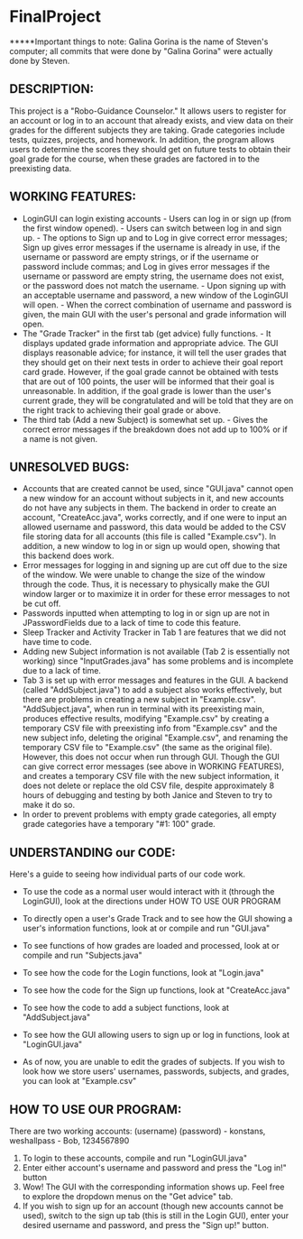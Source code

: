 # FinalProject

*****Important things to note:
     Galina Gorina is the name of Steven's computer; all commits that were done by "Galina Gorina" were actually done by Steven.
     
DESCRIPTION:
----------------------------------------------------------------------
<p>This project is a "Robo-Guidance Counselor." It allows users to register for an account or log in to an account that already exists, and view data on their grades for the different subjects they are taking. Grade categories include tests, quizzes, projects, and homework. In addition, the program allows users to determine the scores they should get on future tests to obtain their goal grade for the course, when these grades are factored in to the preexisting data. </p>


WORKING FEATURES:
----------------------------------------------------------------------
- LoginGUI can login existing accounts
	   - Users can log in or sign up (from the first window opened).
	   - Users can switch between log in and sign up.
	   - The options to Sign up and to Log in give correct error messages; Sign up gives error messages if the username is already in use, if the username or password are empty strings, or if the username or password include commas; and Log in gives error messages if the username or password are empty string, the username does not exist, or the password does not match the username.
	   - Upon signing up with an acceptable username and password, a new window of the LoginGUI will open.
	   - When the correct combination of username and password is given, the main GUI with the user's personal and grade information will open.
- The "Grade Tracker" in the first tab (get advice) fully functions.
       	   - It displays updated grade information and appropriate advice. The GUI displays reasonable advice; for instance, it will tell the user grades that they should get on their next tests in order to achieve their goal report card grade. However, if the goal grade cannot be obtained with tests that are out of 100 points, the user will be informed that their goal is unreasonable. In addition, if the goal grade is lower than the user's current grade, they will be congratulated and will be told that they are on the right track to achieving their goal grade or above.
- The third tab (Add a new Subject) is somewhat set up.
      	   - Gives the correct error messages if the breakdown does not add up to 100% or if a name is not given.


UNRESOLVED BUGS:
----------------------------------------------------------------------
- Accounts that are created cannot be used, since "GUI.java" cannot open a new window for an account without subjects in it, and new accounts do not have any subjects in them. The backend in order to create an account, "CreateAcc.java", works correctly, and if one were to input an allowed username and password, this data would be added to the CSV file storing data for all accounts (this file is called "Example.csv"). In addition, a new window to log in or sign up would open, showing that this backend does work.
- Error messages for logging in and signing up are cut off due to the size of the window. We were unable to change the size of the window through the code. Thus, it is necessary to physically make the GUI window larger or to maximize it in order for these error messages to not be cut off.
- Passwords inputted when attempting to log in or sign up are not in JPasswordFields due to a lack of time to code this feature.
- Sleep Tracker and Activity Tracker in Tab 1 are features that we did not have time to code.
- Adding new Subject information is not available (Tab 2 is essentially not working) since "InputGrades.java" has some problems and is incomplete due to a lack of time.
- Tab 3 is set up with error messages and features in the GUI. A backend (called "AddSubject.java") to add a subject also works effectively, but there are problems in creating a new subject in "Example.csv". "AddSubject.java", when run in terminal with its preexisting main, produces effective results, modifying "Example.csv" by creating a temporary CSV file with preexisting info from "Example.csv" and the new subject info, deleting the original "Example.csv", and renaming the temporary CSV file to "Example.csv" (the same as the original file). However, this does not occur when run through GUI. Though the GUI can give correct error messages (see above in WORKING FEATURES), and creates a temporary CSV file with the new subject information, it does not delete or replace the old CSV file, despite approximately 8 hours of debugging and testing by both Janice and Steven to try to make it do so.
- In order to prevent problems with empty grade categories, all empty grade categories have a temporary "#1: 100" grade.




UNDERSTANDING our CODE:
--------------------------------------------------------------------
Here's a guide to seeing how individual parts of our code work.

- To use the code as a normal user would interact with it (through the LoginGUI), look at the directions under HOW TO USE OUR PROGRAM

- To directly open a user's Grade Track and to see how the GUI showing a user's information functions, look at or compile and run "GUI.java"

- To see functions of how grades are loaded and processed, look at or compile and run "Subjects.java"

- To see how the code for the Login functions, look at "Login.java"

- To see how the code for the Sign up functions, look at "CreateAcc.java"

- To see how the code to add a subject functions, look at "AddSubject.java"

- To see how the GUI allowing users to sign up or log in functions, look at "LoginGUI.java"

- As of now, you are unable to edit the grades of subjects. If you wish to look how we store users' usernames, passwords, subjects, and grades, you can look at "Example.csv"



HOW TO USE OUR PROGRAM:
--------------------------------------------------------------------
There are two working accounts:
        (username) (password)
      - konstans, weshallpass
      - Bob, 1234567890


1. To login to these accounts, compile and run "LoginGUI.java"
2. Enter either account's username and password and press the "Log in!" button
3. Wow! The GUI with the corresponding information shows up. Feel free to explore the dropdown menus on the "Get advice" tab.
4. If you wish to sign up for an account (though new accounts cannot be used), switch to the sign up tab (this is still in the Login GUI), enter your desired username and password, and press the "Sign up!" button.


